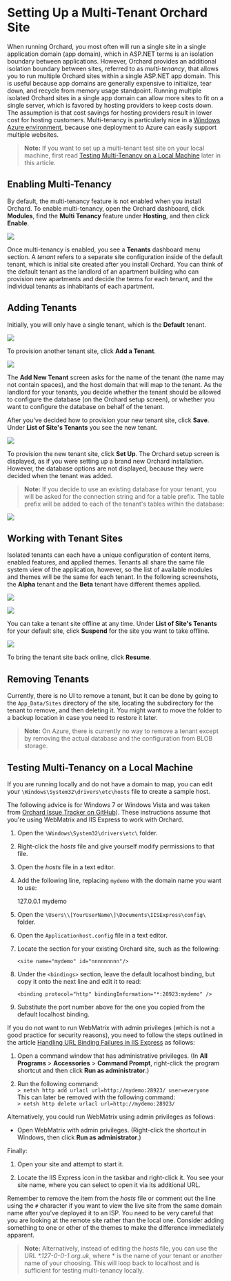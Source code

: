 Setting Up a Multi-Tenant Orchard Site
======================================
When running Orchard, you most often will run a single site in a single application domain (app domain),
which in ASP.NET terms is an isolation boundary between applications.
However, Orchard provides an additional isolation boundary between sites,
referred to as _multi-tenancy_, that allows you to run multiple Orchard sites within a single ASP.NET app domain.
This is useful because app domains are generally expensive to initialize, tear down,
and recycle from memory usage standpoint.
Running multiple isolated Orchard sites in a single app domain can allow more sites to fit on a single server,
which is favored by hosting providers to keep costs down.
The assumption is that cost savings for hosting providers result in lower cost for hosting customers.
Multi-tenancy is particularly nice in a [Windows Azure environment](Deploying-Orchard-to-Windows-Azure),
because one deployment to Azure can easily support multiple websites.

> **Note:** If you want to set up a multi-tenant test site on your local machine, first read
[Testing Multi-Tenancy on a Local Machine](Setting-up-a-multi-tenant-Orchard-site#TestingMultiTenancyonaLocalMachine) later in this article.

Enabling Multi-Tenancy
----------------------


By default, the multi-tenancy feature is not enabled when you install Orchard.
To enable multi-tenancy, open the Orchard dashboard, click **Modules**,
find the **Multi Tenancy** feature under **Hosting**, and then click **Enable**.

![](../Upload/screenshots/multiTenancy_enable.png)

Once multi-tenancy is enabled, you see a **Tenants** dashboard menu section.
A _tenant_ refers to a separate site configuration inside of the default tenant,
which is initial site created after you install Orchard.
You can think of the default tenant as the landlord of an apartment building
who can provision new apartments and decide the terms for each tenant,
and the individual tenants as inhabitants of each apartment.

Adding Tenants
--------------


Initially, you will only have a single tenant, which is the **Default** tenant. 

![](../Upload/screenshots_675/multiTenancy_addTenant_675.png)

To provision another tenant site, click **Add a Tenant**.

![](../Upload/screenshots/multiTenancy_AddNewTenant.png)

The **Add New Tenant** screen asks for the name of the tenant (the name may not contain spaces),
and the host domain that will map to the tenant. As the landlord for your tenants,
you decide whether the tenant should be allowed to configure the database (on the Orchard setup screen),
or whether you want to configure the database on behalf of the tenant. 

After you've decided how to provision your new tenant site, click **Save**.
Under **List of Site's Tenants** you see the new tenant.

![](../Upload/screenshots_675/multiTenancy_setup_675.png)

To provision the new tenant site, click **Set Up**.
The Orchard setup screen is displayed, as if you were setting up a brand new Orchard installation.
However, the database options are not displayed, because they were decided when the tenant was added.

> **Note:** If you decide to use an existing database for your tenant, you will be asked for the connection
string and for a table prefix. The table prefix will be added to each of the tenant's tables within the database:

![](../Upload/screenshots/sql_table_prefix.png)

Working with Tenant Sites
-------------------------


Isolated tenants can each have a unique configuration of content items, enabled features, and applied themes.
Tenants all share the same file system view of the application, however, so the list of available modules
and themes will be the same for each tenant.
In the following screenshots, the **Alpha** tenant and the **Beta** tenant have different themes applied.

![](../Upload/screenshots_675/multiTenancy_alpha_675.png)

![](../Upload/screenshots_675/multiTenancy_beta_675.png)

You can take a tenant site offline at any time.
Under **List of Site's Tenants** for your default site, click **Suspend** for the site you want to take offline.

![](../Upload/screenshots_675/multiTenancy_suspend_675.png)

To bring the tenant site back online, click **Resume**.

Removing Tenants
----------------


Currently, there is no UI to remove a tenant, but it can be done by going to the `App_Data/Sites`
directory of the site, locating the subdirectory for the tenant to remove, and then deleting it.
You might want to move the folder to a backup location in case you need to restore it later.

> **Note:** On Azure, there is currently no way to remove a tenant except by removing the actual
database and the configuration from BLOB storage.

Testing Multi-Tenancy on a Local Machine
----------------------------------------


If you are running locally and do not have a domain to map, you can edit your
`\Windows\System32\drivers\etc\hosts` file to create a sample host.

The following advice is for Windows 7 or Windows Vista and was taken from
[Orchard Issue Tracker on GitHub](https://github.com/OrchardCMS/Orchard/issues/1053)).
These instructions assume that you're using WebMatrix and IIS Express to work with Orchard.

1. Open the `\Windows\System32\drivers\etc\` folder.  

2. Right-click the _hosts_ file and give yourself modify permissions to that file.  

3. Open the _hosts_ file in a text editor.  

4. Add the following line, replacing `mydemo` with the domain name you want to use:  

    127.0.0.1 mydemo

5. Open the `\Users\\[YourUserName\]\Documents\IISExpress\config\` folder.  

6. Open the `Applicationhost.config` file in a text editor.  

7. Locate the section for your existing Orchard site, such as the following:  

    `<site name="mydemo" id="nnnnnnnnn"/>`

8. Under the `<bindings>` section, leave the default localhost binding,
but copy it onto the next line and edit it to read:  

    `<binding protocol="http" bindingInformation="*:28923:mydemo" />`

9. Substitute the port number above for the one you copied from the default localhost binding.  


If you do not want to run WebMatrix with admin privileges (which is not a good practice for security reasons),
you need to follow the steps outlined in the article
[Handling URL Binding Failures in IIS Express](http://learn.iis.net/page.aspx/1005/handling-url-binding-failures-in-iis-express/) as follows:

1. Open a command window that has administrative privileges.
(In **All Programs** &gt; **Accessories** &gt; **Command Prompt**, right-click the program shortcut
and then click **Run as administrator**.)  

2. Run the following command:  
    `> netsh http add urlacl url=http://mydemo:28923/ user=everyone`  
This can later be removed with the following command:  
    `> netsh http delete urlacl url=http://mydemo:28923/`


Alternatively, you could run WebMatrix using admin privileges as follows:

* Open WebMatrix with admin privileges. (Right-click the shortcut in Windows, then click **Run as administrator**.)

Finally:

1. Open your site and attempt to start it.  

2. Locate the IIS Express icon in the taskbar and right-click it. You see your site name,
where you can select to open it via its additional URL.

Remember to remove the item from the _hosts_ file or comment out the line using
the `#` character if you want to view the live site from the same domain name after you've deployed it to an ISP.
You need to be very careful that you are looking at the remote site rather than the local one.
Consider adding something to one or other of the themes to make the difference immediately apparent.

> **Note:** Alternatively, instead of editing the _hosts_ file, you can use the URL _*.127-0-0-1.org.uk_,
where * is the name of your tenant or another name of your choosing.
This will loop back to localhost and is sufficient for testing multi-tenancy locally.
